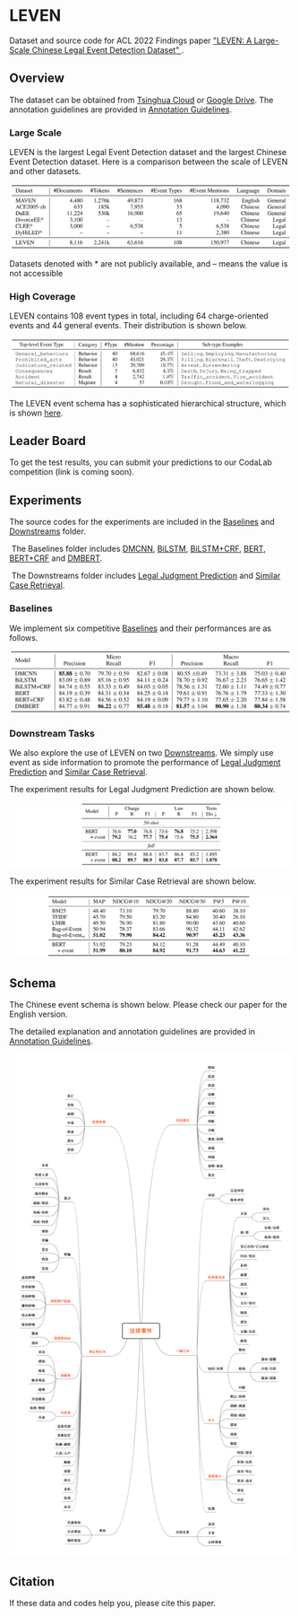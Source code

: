 # LEVEN
Dataset and source code for ACL 2022 Findings paper ["LEVEN: A Large-Scale Chinese Legal Event Detection Dataset" ](https://arxiv.org/pdf/2203.08556.pdf).

## Overview

The dataset can be obtained from [Tsinghua Cloud](https://cloud.tsinghua.edu.cn/d/6e911ff1286d47db8016/) or [Google Drive](https://drive.google.com/drive/folders/1VGD0h365kegTqGEyLr24SJtJUUoZIt20?usp=sharing). The annotation guidelines are provided in [Annotation Guidelines](./Annotation-Guidelines).

### Large Scale

LEVEN is the largest Legal Event Detection dataset and the largest Chinese Event Detection dataset. Here is a comparison between the scale of LEVEN and other datasets. 

![tab1](./pic/tab1.jpg)

Datasets denoted with * are not publicly available, and – means the value is not accessible

### High Coverage

LEVEN contains 108 event types in total, including 64 charge-oriented events and 44 general events. Their distribution is shown below.

![tab2](./pic/tab2.jpg)

The LEVEN event schema has a sophisticated hierarchical structure, which is shown [here](#Schema).  

## Leader Board

To get the test results, you can submit your predictions to our CodaLab competition (link is coming soon). 

## Experiments

The source codes for the experiments are included in the [Baselines](./Baselines) and [Downstreams](./Downstreams) folder.

​	The Baselines folder includes [DMCNN](./Baselines/DMCNN), [BiLSTM](./Baselines/BiLSTM), [BiLSTM+CRF](./Baselines/BiLSTM+CRF), [BERT](./Baselines/BERT), [BERT+CRF](./Baselines/BERT+CRF) and [DMBERT](./Baselines/DMBERT).

​	The Downstreams folder includes [Legal Judgment Prediction](./Downstreams/LJP) and [Similar Case Retrieval](./Downstreams/SCR).

### Baselines

We implement six competitive [Baselines](./Baselines) and their performances are as follows.

![tab3](./pic/tab3.jpg)

### Downstream Tasks

We also explore the use of LEVEN on two [Downstreams](./Downstreams). We simply use event as side information to promote the performance of [Legal Judgment Prediction](./Downstreams/LJP) and [Similar Case Retrieval](./Downstreams/SCR). 

The experiment results for Legal Judgment Prediction are shown below.

![tab4](./pic/tab4.jpg)

The experiment results for Similar Case Retrieval are shown below.

![tab5](./pic/tab5.jpg)

## Schema

The Chinese event schema is shown below. Please check our paper for the English version.

The detailed explanation and annotation guidelines are provided in [Annotation Guidelines](./Annotation-Guidelines).

![schema](./pic/schema-zh.png)

## Citation

If these data and codes help you, please cite this paper.